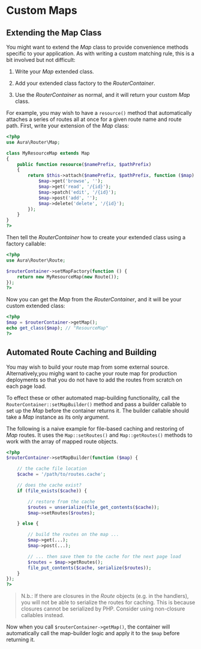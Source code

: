 # Custom Maps

## Extending the Map Class

You might want to extend the _Map_ class to provide convenience methods specific to your application. As with writing a custom matching rule, this is a bit involved but not difficult:

1. Write your _Map_ extended class.

2. Add your extended class factory to the _RouterContainer_.

3. Use the _RouterContainer_ as normal, and it will return your custom _Map_ class.

For example, you may wish to have a `resource()` method that automatically attaches a series of routes all at once for a given route name and route path.  First, write your extension of the _Map_ class:

```php
<?php
use Aura\Router\Map;

class MyResourceMap extends Map
{
    public function resource($namePrefix, $pathPrefix)
    {
        return $this->attach($namePrefix, $pathPrefix, function ($map) {
            $map->get('browse', '');
            $map->get('read', '/{id}');
            $map->patch('edit', '/{id}');
            $map->post('add', '');
            $map->delete('delete', '/{id}');
        });
    }
}
?>
```

Then tell the _RouterContainer_ how to create your extended class using a factory callable:

```php
<?php
use Aura\Router\Route;

$routerContainer->setMapFactory(function () {
    return new MyResourceMap(new Route());
});
?>
```

Now you can get the _Map_ from the _RouterContainer_, and it will be your custom extended class:

```php
<?php
$map = $routerContainer->getMap();
echo get_class($map); // "ResourceMap"
?>
```

## Automated Route Caching and Building

You may wish to build your route map from some external source. Alternatively,you mighg want to cache your route map for production deployments so that you do not have to add the routes from scratch on each page load.

To effect these or other automated map-building functionality, call the `RouterContainer::setMapBuilder()` method and pass a builder callable to set up the _Map_ before the container returns it. The builder callable should take a _Map_ instance as its only argument.

The following is a naive example for file-based caching and restoring of _Map_ routes. It uses the `Map::setRoutes()` and `Map::getRoutes()` methods to work with the array of mapped route objects.

```php
<?php
$routerContainer->setMapBuilder(function ($map) {

    // the cache file location
    $cache = '/path/to/routes.cache';

    // does the cache exist?
    if (file_exists($cache)) {

        // restore from the cache
        $routes = unserialize(file_get_contents($cache));
        $map->setRoutes($routes);

    } else {

        // build the routes on the map ...
        $map->get(...);
        $map->post(...);

        // ... then save them to the cache for the next page load
        $routes = $map->getRoutes();
        file_put_contents($cache, serialize($routes));
    }
});
?>
```

> N.b.: If there are closures in the _Route_ objects (e.g. in the handlers), you will not be able to serialize the routes for caching. This is because closures cannot be serialized by PHP. Consider using non-closure callables instead.

Now when you call `$routerContainer->getMap()`, the container will automatically call the map-builder logic and apply it to the `$map` before returning it.
